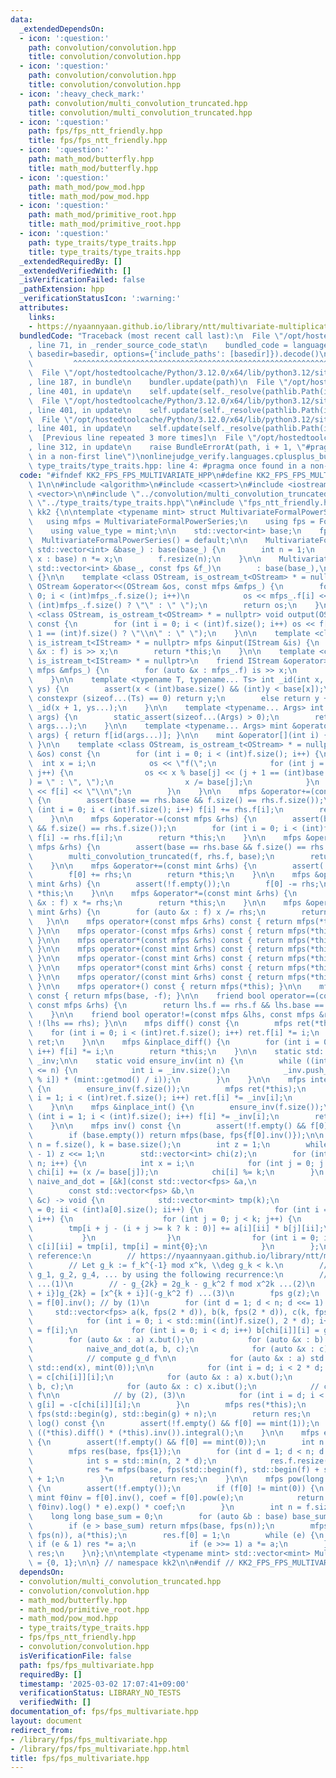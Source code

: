 ```yaml
---
data:
  _extendedDependsOn:
  - icon: ':question:'
    path: convolution/convolution.hpp
    title: convolution/convolution.hpp
  - icon: ':question:'
    path: convolution/convolution.hpp
    title: convolution/convolution.hpp
  - icon: ':heavy_check_mark:'
    path: convolution/multi_convolution_truncated.hpp
    title: convolution/multi_convolution_truncated.hpp
  - icon: ':question:'
    path: fps/fps_ntt_friendly.hpp
    title: fps/fps_ntt_friendly.hpp
  - icon: ':question:'
    path: math_mod/butterfly.hpp
    title: math_mod/butterfly.hpp
  - icon: ':question:'
    path: math_mod/pow_mod.hpp
    title: math_mod/pow_mod.hpp
  - icon: ':question:'
    path: math_mod/primitive_root.hpp
    title: math_mod/primitive_root.hpp
  - icon: ':question:'
    path: type_traits/type_traits.hpp
    title: type_traits/type_traits.hpp
  _extendedRequiredBy: []
  _extendedVerifiedWith: []
  _isVerificationFailed: false
  _pathExtension: hpp
  _verificationStatusIcon: ':warning:'
  attributes:
    links:
    - https://nyaannyaan.github.io/library/ntt/multivariate-multiplication.hpp
  bundledCode: "Traceback (most recent call last):\n  File \"/opt/hostedtoolcache/Python/3.12.0/x64/lib/python3.12/site-packages/onlinejudge_verify/documentation/build.py\"\
    , line 71, in _render_source_code_stat\n    bundled_code = language.bundle(stat.path,\
    \ basedir=basedir, options={'include_paths': [basedir]}).decode()\n          \
    \         ^^^^^^^^^^^^^^^^^^^^^^^^^^^^^^^^^^^^^^^^^^^^^^^^^^^^^^^^^^^^^^^^^^^^^^^^^^^^^^^^^\n\
    \  File \"/opt/hostedtoolcache/Python/3.12.0/x64/lib/python3.12/site-packages/onlinejudge_verify/languages/cplusplus.py\"\
    , line 187, in bundle\n    bundler.update(path)\n  File \"/opt/hostedtoolcache/Python/3.12.0/x64/lib/python3.12/site-packages/onlinejudge_verify/languages/cplusplus_bundle.py\"\
    , line 401, in update\n    self.update(self._resolve(pathlib.Path(included), included_from=path))\n\
    \  File \"/opt/hostedtoolcache/Python/3.12.0/x64/lib/python3.12/site-packages/onlinejudge_verify/languages/cplusplus_bundle.py\"\
    , line 401, in update\n    self.update(self._resolve(pathlib.Path(included), included_from=path))\n\
    \  File \"/opt/hostedtoolcache/Python/3.12.0/x64/lib/python3.12/site-packages/onlinejudge_verify/languages/cplusplus_bundle.py\"\
    , line 401, in update\n    self.update(self._resolve(pathlib.Path(included), included_from=path))\n\
    \  [Previous line repeated 3 more times]\n  File \"/opt/hostedtoolcache/Python/3.12.0/x64/lib/python3.12/site-packages/onlinejudge_verify/languages/cplusplus_bundle.py\"\
    , line 312, in update\n    raise BundleErrorAt(path, i + 1, \"#pragma once found\
    \ in a non-first line\")\nonlinejudge_verify.languages.cplusplus_bundle.BundleErrorAt:\
    \ type_traits/type_traits.hpp: line 4: #pragma once found in a non-first line\n"
  code: "#ifndef KK2_FPS_FPS_MULTIVARIATE_HPP\n#define KK2_FPS_FPS_MULTIVARIATE_HPP\
    \ 1\n\n#include <algorithm>\n#include <cassert>\n#include <iostream>\n#include\
    \ <vector>\n\n#include \"../convolution/multi_convolution_truncated.hpp\"\n#include\
    \ \"../type_traits/type_traits.hpp\"\n#include \"fps_ntt_friendly.hpp\"\n\nnamespace\
    \ kk2 {\n\ntemplate <typename mint> struct MultivariateFormalPowerSeries {\n \
    \   using mfps = MultivariateFormalPowerSeries;\n    using fps = FormalPowerSeriesNTTFriendly<mint>;\n\
    \    using value_type = mint;\n\n    std::vector<int> base;\n    fps f;\n\n  \
    \  MultivariateFormalPowerSeries() = default;\n\n    MultivariateFormalPowerSeries(const\
    \ std::vector<int> &base_) : base(base_) {\n        int n = 1;\n        for (int\
    \ x : base) n *= x;\n        f.resize(n);\n    }\n\n    MultivariateFormalPowerSeries(const\
    \ std::vector<int> &base_, const fps &f_)\n        : base(base_),\n          f(f_)\
    \ {}\n\n    template <class OStream, is_ostream_t<OStream> * = nullptr>\n    friend\
    \ OStream &operator<<(OStream &os, const mfps &mfps_) {\n        for (int i =\
    \ 0; i < (int)mfps_.f.size(); i++)\n            os << mfps_.f[i] << (i + 1 ==\
    \ (int)mfps_.f.size() ? \"\" : \" \");\n        return os;\n    }\n\n    template\
    \ <class OStream, is_ostream_t<OStream> * = nullptr> void output(OStream &os)\
    \ const {\n        for (int i = 0; i < (int)f.size(); i++) os << f[i] << (i +\
    \ 1 == (int)f.size() ? \"\\n\" : \" \");\n    }\n\n    template <class IStream,\
    \ is_istream_t<IStream> * = nullptr> mfps &input(IStream &is) {\n        for (auto\
    \ &x : f) is >> x;\n        return *this;\n    }\n\n    template <class IStream,\
    \ is_istream_t<IStream> * = nullptr>\n    friend IStream &operator>>(IStream &is,\
    \ mfps &mfps_) {\n        for (auto &x : mfps_.f) is >> x;\n        return is;\n\
    \    }\n\n    template <typename T, typename... Ts> int _id(int x, T y, Ts...\
    \ ys) {\n        assert(x < (int)base.size() && (int)y < base[x]);\n        if\
    \ constexpr (sizeof...(Ts) == 0) return y;\n        else return y + base[x] *\
    \ _id(x + 1, ys...);\n    }\n\n    template <typename... Args> int id(Args...\
    \ args) {\n        static_assert(sizeof...(Args) > 0);\n        return _id(0,\
    \ args...);\n    }\n\n    template <typename... Args> mint &operator()(Args...\
    \ args) { return f[id(args...)]; }\n\n    mint &operator[](int i) { return f[i];\
    \ }\n\n    template <class OStream, is_ostream_t<OStream> * = nullptr> void display(OStream\
    \ &os) const {\n        for (int i = 0; i < (int)f.size(); i++) {\n          \
    \  int x = i;\n            os << \"f(\";\n            for (int j = 0; j < (int)base.size();\
    \ j++) {\n                os << x % base[j] << (j + 1 == (int)base.size() ? \"\
    ) = \" : \", \");\n                x /= base[j];\n            }\n            os\
    \ << f[i] << \"\\n\";\n        }\n    }\n\n    mfps &operator+=(const mfps &rhs)\
    \ {\n        assert(base == rhs.base && f.size() == rhs.f.size());\n        for\
    \ (int i = 0; i < (int)f.size(); i++) f[i] += rhs.f[i];\n        return *this;\n\
    \    }\n\n    mfps &operator-=(const mfps &rhs) {\n        assert(base == rhs.base\
    \ && f.size() == rhs.f.size());\n        for (int i = 0; i < (int)f.size(); i++)\
    \ f[i] -= rhs.f[i];\n        return *this;\n    }\n\n    mfps &operator*=(const\
    \ mfps &rhs) {\n        assert(base == rhs.base && f.size() == rhs.f.size());\n\
    \        multi_convolution_truncated(f, rhs.f, base);\n        return *this;\n\
    \    }\n\n    mfps &operator+=(const mint &rhs) {\n        assert(!f.empty());\n\
    \        f[0] += rhs;\n        return *this;\n    }\n\n    mfps &operator-=(const\
    \ mint &rhs) {\n        assert(!f.empty());\n        f[0] -= rhs;\n        return\
    \ *this;\n    }\n\n    mfps &operator*=(const mint &rhs) {\n        for (auto\
    \ &x : f) x *= rhs;\n        return *this;\n    }\n\n    mfps &operator/=(const\
    \ mint &rhs) {\n        for (auto &x : f) x /= rhs;\n        return *this;\n \
    \   }\n\n    mfps operator+(const mfps &rhs) const { return mfps(*this) += rhs;\
    \ }\n\n    mfps operator-(const mfps &rhs) const { return mfps(*this) -= rhs;\
    \ }\n\n    mfps operator*(const mfps &rhs) const { return mfps(*this) *= rhs;\
    \ }\n\n    mfps operator+(const mint &rhs) const { return mfps(*this) += rhs;\
    \ }\n\n    mfps operator-(const mint &rhs) const { return mfps(*this) -= rhs;\
    \ }\n\n    mfps operator*(const mint &rhs) const { return mfps(*this) *= rhs;\
    \ }\n\n    mfps operator/(const mint &rhs) const { return mfps(*this) /= rhs;\
    \ }\n\n    mfps operator+() const { return mfps(*this); }\n\n    mfps operator-()\
    \ const { return mfps(base, -f); }\n\n    friend bool operator==(const mfps &lhs,\
    \ const mfps &rhs) {\n        return lhs.f == rhs.f && lhs.base == rhs.base;\n\
    \    }\n\n    friend bool operator!=(const mfps &lhs, const mfps &rhs) { return\
    \ !(lhs == rhs); }\n\n    mfps diff() const {\n        mfps ret(*this);\n    \
    \    for (int i = 0; i < (int)ret.f.size(); i++) ret.f[i] *= i;\n        return\
    \ ret;\n    }\n\n    mfps &inplace_diff() {\n        for (int i = 0; i < (int)f.size();\
    \ i++) f[i] *= i;\n        return *this;\n    }\n\n    static std::vector<mint>\
    \ _inv;\n\n    static void ensure_inv(int n) {\n        while ((int)_inv.size()\
    \ <= n) {\n            int i = _inv.size();\n            _inv.push_back((-_inv[mint::getmod()\
    \ % i]) * (mint::getmod() / i));\n        }\n    }\n\n    mfps integral() const\
    \ {\n        ensure_inv(f.size());\n        mfps ret(*this);\n        for (int\
    \ i = 1; i < (int)ret.f.size(); i++) ret.f[i] *= _inv[i];\n        return ret;\n\
    \    }\n\n    mfps &inplace_int() {\n        ensure_inv(f.size());\n        for\
    \ (int i = 1; i < (int)f.size(); i++) f[i] *= _inv[i];\n        return *this;\n\
    \    }\n\n    mfps inv() const {\n        assert(!f.empty() && f[0] != mint(0));\n\
    \        if (base.empty()) return mfps(base, fps{f[0].inv()});\n\n        int\
    \ n = f.size(), k = base.size();\n        int z = 1;\n        while (z < 2 * n\
    \ - 1) z <<= 1;\n        std::vector<int> chi(z);\n        for (int i = 0; i <\
    \ n; i++) {\n            int x = i;\n            for (int j = 0; j < k - 1; j++)\
    \ chi[i] += (x /= base[j]);\n            chi[i] %= k;\n        }\n        auto\
    \ naive_and_dot = [&k](const std::vector<fps> &a,\n                          \
    \        const std::vector<fps> &b,\n                                  std::vector<fps>\
    \ &c) -> void {\n            std::vector<mint> tmp(k);\n            for (int ii\
    \ = 0; ii < (int)a[0].size(); ii++) {\n                for (int i = 0; i < k;\
    \ i++) {\n                    for (int j = 0; j < k; j++) {\n                \
    \        tmp[i + j - (i + j >= k ? k : 0)] += a[i][ii] * b[j][ii];\n         \
    \           }\n                }\n                for (int i = 0; i < k; i++)\
    \ c[i][ii] = tmp[i], tmp[i] = mint{0};\n            }\n        };\n\n        //\
    \ reference:\n        // https://nyaannyaan.github.io/library/ntt/multivariate-multiplication.hpp\n\
    \        // Let g_k := f_k^{-1} mod x^k, \\deg g_k < k.\n        // Then we obtain\
    \ g_1, g_2, g_4, ... by using the following recurrence:\n        // - g_1 = (f_0)^{-1}\
    \ ...(1)\n        // - g_{2k} = 2g_k - g_k^2 f mod x^2k ...(2)\n        // - [x^{k\
    \ + i}]g_{2k} = [x^{k + i}](-g_k^2 f) ...(3)\n        fps g(z);\n        g[0]\
    \ = f[0].inv(); // by (1)\n        for (int d = 1; d < n; d <<= 1) {\n       \
    \     std::vector<fps> a(k, fps(2 * d)), b(k, fps(2 * d)), c(k, fps(2 * d));\n\
    \            for (int i = 0; i < std::min((int)f.size(), 2 * d); i++) a[chi[i]][i]\
    \ = f[i];\n            for (int i = 0; i < d; i++) b[chi[i]][i] = g[i];\n    \
    \        for (auto &x : a) x.but();\n            for (auto &x : b) x.but();\n\
    \            naive_and_dot(a, b, c);\n            for (auto &x : c) x.ibut();\n\
    \            // compute g_d f\n\n            for (auto &x : a) std::fill(std::begin(x),\
    \ std::end(x), mint(0));\n\n            for (int i = d; i < 2 * d; i++) a[chi[i]][i]\
    \ = c[chi[i]][i];\n            for (auto &x : a) x.but();\n            naive_and_dot(a,\
    \ b, c);\n            for (auto &x : c) x.ibut();\n            // compute g_d^2\
    \ f\n\n            // by (2), (3)\n            for (int i = d; i < 2 * d; i++)\
    \ g[i] = -c[chi[i]][i];\n        }\n        mfps res(*this);\n        res.f =\
    \ fps(std::begin(g), std::begin(g) + n);\n        return res;\n    }\n\n    mfps\
    \ log() const {\n        assert(!f.empty() && f[0] == mint(1));\n        return\
    \ ((*this).diff() * (*this).inv()).integral();\n    }\n\n    mfps exp() const\
    \ {\n        assert(!f.empty() && f[0] == mint(0));\n        int n = f.size();\n\
    \        mfps res(base, fps{1});\n        for (int d = 1; d < n; d <<= 1) {\n\
    \            int s = std::min(n, 2 * d);\n            res.f.resize(s, mint(0));\n\
    \            res *= mfps(base, fps(std::begin(f), std::begin(f) + s)) - res.log()\
    \ + 1;\n        }\n        return res;\n    }\n\n    mfps pow(long long e) const\
    \ {\n        assert(!f.empty());\n        if (f[0] != mint(0)) {\n           \
    \ mint f0inv = f[0].inv(), coef = f[0].pow(e);\n            return (((*this) *\
    \ f0inv).log() * e).exp() * coef;\n        }\n        int n = f.size();\n    \
    \    long long base_sum = 0;\n        for (auto &b : base) base_sum += b - 1;\n\
    \        if (e > base_sum) return mfps(base, fps(n));\n        mfps res(base,\
    \ fps(n)), a(*this);\n        res.f[0] = 1;\n        while (e) {\n           \
    \ if (e & 1) res *= a;\n            if (e >>= 1) a *= a;\n        }\n        return\
    \ res;\n    }\n};\n\ntemplate <typename mint> std::vector<mint> MultivariateFormalPowerSeries<mint>::_inv\
    \ = {0, 1};\n\n} // namespace kk2\n\n#endif // KK2_FPS_FPS_MULTIVARIATE_HPP\n"
  dependsOn:
  - convolution/multi_convolution_truncated.hpp
  - convolution/convolution.hpp
  - math_mod/butterfly.hpp
  - math_mod/primitive_root.hpp
  - math_mod/pow_mod.hpp
  - type_traits/type_traits.hpp
  - fps/fps_ntt_friendly.hpp
  - convolution/convolution.hpp
  isVerificationFile: false
  path: fps/fps_multivariate.hpp
  requiredBy: []
  timestamp: '2025-03-02 17:07:41+09:00'
  verificationStatus: LIBRARY_NO_TESTS
  verifiedWith: []
documentation_of: fps/fps_multivariate.hpp
layout: document
redirect_from:
- /library/fps/fps_multivariate.hpp
- /library/fps/fps_multivariate.hpp.html
title: fps/fps_multivariate.hpp
---
```

